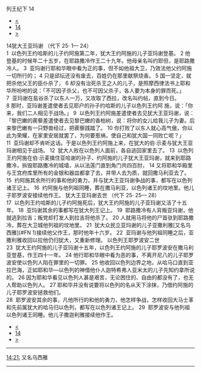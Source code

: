 ﻿





 列王纪下 14




* [<](bible/2KI13.md)
* [14](bible/2KI.md)
* [>](bible/2KI15.md)



 
14犹大王亚玛谢 （代下
25·
1—
24）  
1  以色列王约哈斯的儿子约阿施第二年，犹大王约阿施的儿子亚玛谢登基。 
2 他登基的时候年二十五岁，在耶路撒冷作王二十九年。他母亲名叫约耶但，是耶路撒冷人。 
3  亚玛谢行耶和华眼中看为正的事，但不如他祖大卫，乃效法他父约阿施一切所行的； 
4 只是邱坛还没有废去，百姓仍在那里献祭烧香。 
5 国一坚定，就把杀他父王的臣仆杀了， 
6 却没有治死杀王之人的儿子，是照摩西律法书上耶和华所吩咐的说：「不可因子杀父，也不可因父杀子，各人要为本身的罪而死。」  
7  亚玛谢在盐谷杀了以东人一万，又攻取了西拉，改名叫约帖，直到今日。  
8 那时，亚玛谢差遣使者去见耶户的孙子约哈斯的儿子以色列王约阿 施，说：「你来，我们二人相见于战场。」 
9  以色列王约阿施差遣使者去见犹大王亚玛谢，说：「黎巴嫩的蒺藜差遣使者去见黎巴嫩的香柏树，说：将你的女儿给我儿子为妻。后来黎巴嫩有一只野兽经过，把蒺藜践踏了。 
10 你打败了以东人就心高气傲，你以此为荣耀，在家里安居就罢了，为何要惹祸，使自己和犹大国一同败亡呢？」  
11  亚玛谢却不肯听这话。于是以色列王约阿施上来，在犹大的伯·示麦与犹大王亚玛谢相见于战场。 
12  犹大人败在以色列人面前，各自逃回家里去了。 
13  以色列王约阿施在伯·示麦擒住亚哈谢的孙子、约阿施的儿子犹大王亚玛谢，就来到耶路撒冷，拆毁耶路撒冷的城墙，从以法莲门直到角门共四百肘， 
14 又将耶和华殿里与王宫府库里所有的金银和器皿都拿了去，并带人去为质，就回撒马利亚去了。  
15  约阿施其余所行的事和他的勇力，并与犹大王亚玛谢争战的事，都写在以色列诸王记上。 
16  约阿施与他列祖同睡，葬在撒马利亚，以色列诸王的坟地里。他儿子耶罗波安接续他作王。 犹大王亚玛谢去世 （代下
25·
25—
28）  
17  以色列王约哈斯的儿子约阿施死后，犹大王约阿施的儿子亚玛谢又活了十五年。 
18  亚玛谢其余的事都写在犹大列王记上。 
19  耶路撒冷有人背叛亚玛谢，他就逃到拉吉；叛党却打发人到拉吉将他杀了。 
20 人就用马将他的尸首驮到耶路撒冷，葬在大卫城他列祖的坟地里。 
21  犹大众民立亚玛谢的儿子亚撒利雅[又名乌西雅](#FN
1)接续他父作王，那时他年十六岁。 
22  亚玛谢与他列祖同睡之后，亚撒利雅收回以拉他仍归犹大，又重新修理。 以色列王耶罗波安二世  
23  犹大王约阿施的儿子亚玛谢十五年，以色列王约阿施的儿子耶罗波安在撒马利亚登基，作王四十一年。 
24 他行耶和华眼中看为恶的事，不离开尼八的儿子耶罗波安使以色列人陷在罪里的一切罪。 
25 他收回以色列边界之地，从哈马口直到亚拉巴海，正如耶和华—以色列的神借他仆人迦特希弗人亚米太的儿子先知约拿所说的。 
26 因为耶和华看见以色列人甚是艰苦，无论困住的、自由的都没有了，也无人帮助以色列人。 
27 耶和华并没有说要将以色列的名从天下涂抹，乃借约阿施的儿子耶罗波安拯救他们。  
28  耶罗波安其余的事，凡他所行的和他的勇力，他怎样争战，怎样收回大马士革和先前属犹大的哈马归以色列，都写在以色列诸王记上。 
29  耶罗波安与他列祖以色列诸王同睡。他儿子撒迦利雅接续他作王。 
* [<](bible/2KI13.md)
* [14](bible/2KI.md)
* [>](bible/2KI15.md)





---


[14:21:](#V21)
又名乌西雅




---









